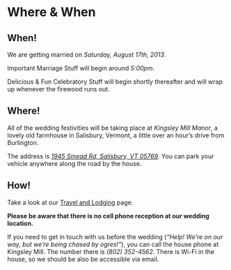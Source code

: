# Where & When

## When!

We are getting married on *Saturday, August 17th, 2013*.

Important Marriage Stuff will begin around *5:00pm*.

Delicious & Fun Celebratory Stuff will begin shortly thereafter and will wrap up whenever the firewood runs out.

<div class="end_of_block"></div>

## Where!

All of the wedding festivities will be taking place at *Kingsley Mill Manor*, a lovely old farmhouse in Salisbury, Vermont, a little over an hour’s drive from Burlington. 

The address is [*1945 Smead Rd, Salisbury, VT 05769*](http://goo.gl/maps/3tt60). You can park your vehicle anywhere along the road by the house.

<div class="end_of_block"></div>

## How!

Take a look at our [Travel and Lodging](/lodging) page.

**Please be aware that there is no cell phone reception at our wedding location.** 

If you need to get in touch with us before the wedding (*“Help! We’re on our way, but we’re being chased by ogres!”*), you can call the house phone at Kingsley Mill. The number there is *(802) 352-4562*. There is Wi-Fi in the house, so we should be also be accessible via email.
